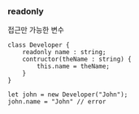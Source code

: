 
### readonly

접근만 가능한 변수

```
class Developer {
	readonly name : string;
	contructor(theName : string) {
		this.name = theName;
	}
}

let john = new Developer("John");
john.name = "John" // error
```